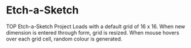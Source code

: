 # Etch-a-Sketch
TOP Etch-a-Sketch Project
Loads with a default grid of 16 x 16. When new dimension is entered through form, grid is resized. 
When mouse hovers over each grid cell, random colour is generated. 
